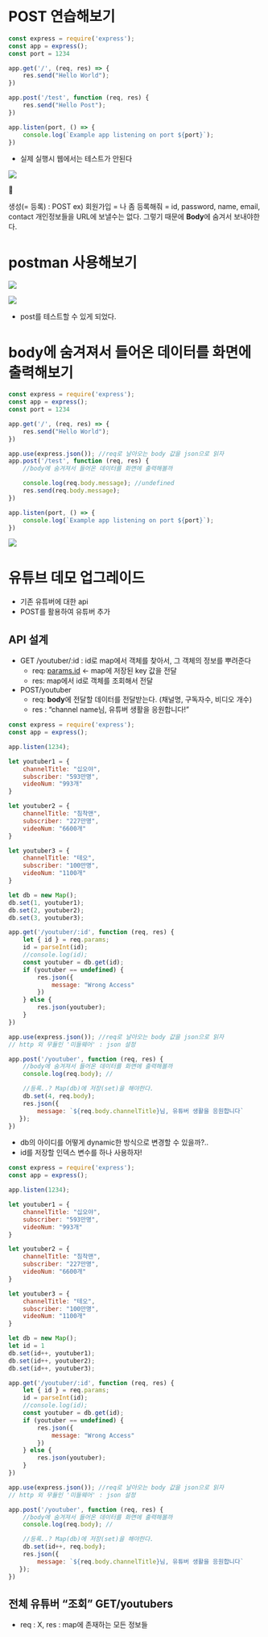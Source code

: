 # POST 연습해보기

```jsx
const express = require('express');
const app = express();
const port = 1234

app.get('/', (req, res) => {
    res.send("Hello World");
})

app.post('/test', function (req, res) {
    res.send("Hello Post");
})

app.listen(port, () => {
    console.log(`Example app listening on port ${port}`);
})
```

- 실제 실행시 웹에서는 테스트가 안된다

![](https://velog.velcdn.com/images/ssomae/post/841bc7cf-44df-4017-a79b-07bc85e009d3/image.png)

<aside>
📌

생성(= 등록) : POST
ex) 회원가입 = 나 좀 등록해줘 = id, password, name, email, contact
개인정보들을 URL에 보낼수는 없다. 그렇기 때문에 **Body**에 숨겨서 보내야한다.

</aside>

# postman 사용해보기

![](https://velog.velcdn.com/images/ssomae/post/b0e11503-d7b9-4a08-a805-f7cc187cf334/image.png)


![](https://velog.velcdn.com/images/ssomae/post/382a1bce-3c88-409e-aca6-d1e5ccc1a5d7/image.png)


- post를 테스트할 수 있게 되었다.

# body에 숨겨져서 들어온 데이터를 화면에 출력해보기

```jsx
const express = require('express');
const app = express();
const port = 1234

app.get('/', (req, res) => {
    res.send("Hello World");
})

app.use(express.json()); //req로 날아오는 body 값을 json으로 읽자
app.post('/test', function (req, res) {
    //body에 숨겨져서 들어온 데이터를 화면에 출력해볼까

    console.log(req.body.message); //undefined
    res.send(req.body.message);
})

app.listen(port, () => {
    console.log(`Example app listening on port ${port}`);
})
```

![](https://velog.velcdn.com/images/ssomae/post/095ccb78-00cb-4d00-9d52-36b0a52eeaf1/image.png)


# 유튜브 데모 업그레이드

- 기존 유튜버에 대한 api
- POST를 활용하여 유튜버 추가

## API 설계

- GET /youtuber/:id : id로 map에서 객체를 찾아서, 그 객체의 정보를 뿌려준다
    - req: [params.id](http://params.id) ← map에 저장된 key 값을 전달
    - res: map에서 id로 객체를 조회해서 전달
- POST/youtuber
    - req: **body**에 전달할 데이터를 전달받는다. (채널명, 구독자수, 비디오 개수)
    - res : “channel name님, 유튜버 생활을 응원합니다!”

```jsx
const express = require('express');
const app = express();

app.listen(1234);

let youtuber1 = {
    channelTitle: "십오야",
    subscriber: "593만명",
    videoNum: "993개"
}

let youtuber2 = {
    channelTitle: "침착맨",
    subscriber: "227만명",
    videoNum: "6600개"
}

let youtuber3 = {
    channelTitle: "테오",
    subscriber: "100만명",
    videoNum: "1100개"
}

let db = new Map();
db.set(1, youtuber1);
db.set(2, youtuber2);
db.set(3, youtuber3);

app.get('/youtuber/:id', function (req, res) {
    let { id } = req.params;
    id = parseInt(id);
    //console.log(id);
    const youtuber = db.get(id);
    if (youtuber == undefined) {
        res.json({
            message: "Wrong Access"
        })
    } else {
        res.json(youtuber);
    }
})

app.use(express.json()); //req로 날아오는 body 값을 json으로 읽자
// http 외 무듈인 '미들웨어' : json 설정

app.post('/youtuber', function (req, res) {
    //body에 숨겨져서 들어온 데이터를 화면에 출력해볼까
    console.log(req.body); //

    //등록..? Map(db)에 저장(set)을 해야한다.
    db.set(4, req.body);
    res.json({
        message: `${req.body.channelTitle}님, 유튜버 생활을 응원합니다`
   });
})

```

- db의 아이디를 어떻게 dynamic한 방식으로 변경할 수 있을까?..
- id를 저장할 인덱스 변수를 하나 사용하자!

```jsx
const express = require('express');
const app = express();

app.listen(1234);

let youtuber1 = {
    channelTitle: "십오야",
    subscriber: "593만명",
    videoNum: "993개"
}

let youtuber2 = {
    channelTitle: "침착맨",
    subscriber: "227만명",
    videoNum: "6600개"
}

let youtuber3 = {
    channelTitle: "테오",
    subscriber: "100만명",
    videoNum: "1100개"
}

let db = new Map();
let id = 1
db.set(id++, youtuber1);
db.set(id++, youtuber2);
db.set(id++, youtuber3);

app.get('/youtuber/:id', function (req, res) {
    let { id } = req.params;
    id = parseInt(id);
    //console.log(id);
    const youtuber = db.get(id);
    if (youtuber == undefined) {
        res.json({
            message: "Wrong Access"
        })
    } else {
        res.json(youtuber);
    }
})

app.use(express.json()); //req로 날아오는 body 값을 json으로 읽자
// http 외 무듈인 '미들웨어' : json 설정

app.post('/youtuber', function (req, res) {
    //body에 숨겨져서 들어온 데이터를 화면에 출력해볼까
    console.log(req.body); //

    //등록..? Map(db)에 저장(set)을 해야한다.
    db.set(id++, req.body);
    res.json({
        message: `${req.body.channelTitle}님, 유튜버 생활을 응원합니다`
   });
})

```

## 전체 유튜버 “조회” GET/youtubers

- req : X, res : map에 존재하는 모든 정보들